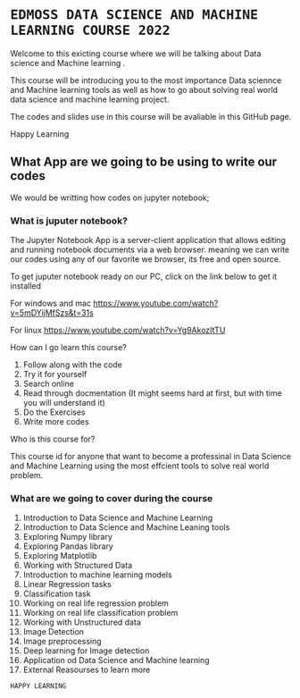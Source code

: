 # `EDMOSS DATA SCIENCE AND MACHINE LEARNING COURSE 2022`

Welcome to this exicting course where we will be talking about Data science and Machine learning .

This course will be introducing you to the most importance Data sciennce and Machine learning tools as well as how to go about solving real world data science and machine learning project.

The codes and slides use in  this course will be avaliable in this GitHub page.

Happy Learning


## What App are we going to be using to write our codes

We would be writting how codes on jupyter notebook;

### What is juputer notebook?

The Jupyter Notebook App is a server-client application that allows editing and running notebook documents via a web browser. 
meaning we can write our codes using any of our favorite we browser, its free and open source.

To get juputer notebook ready on our PC, click on the link below to get it installed

For windows and mac
https://www.youtube.com/watch?v=5mDYijMfSzs&t=31s

For linux
https://www.youtube.com/watch?v=Yg9AkozItTU

How can I go learn this course?
1. Follow along with the code
2. Try it for yourself
3. Search online 
4. Read through docmentation (It might seems hard at first, but with time you will understand it)
5. Do the Exercises
6. Write more codes

Who is this course for?

This course id for anyone that want to become a professinal in Data Science and Machine Learning using the most effcient tools to solve real world problem.

### What are we going to cover during the course
1. Introduction to Data Science and Machine Learning
2. Introduction to Data Science and Machine Leaning tools
3. Exploring Numpy library
4. Exploring Pandas library
5. Exploring Matplotlib
6. Working with Structured Data
7. Introduction to machine learning models
8. Linear Regression tasks
9. Classification task
10. Working on real life regression problem
11. Working on real life classification problem
12. Working with Unstructured data
13. Image Detection
14. Image preprocessing
15. Deep learning for Image detection
16. Application od Data Science and Machine learning
17. External Reasourses to learn more 

`HAPPY LEARNING`
